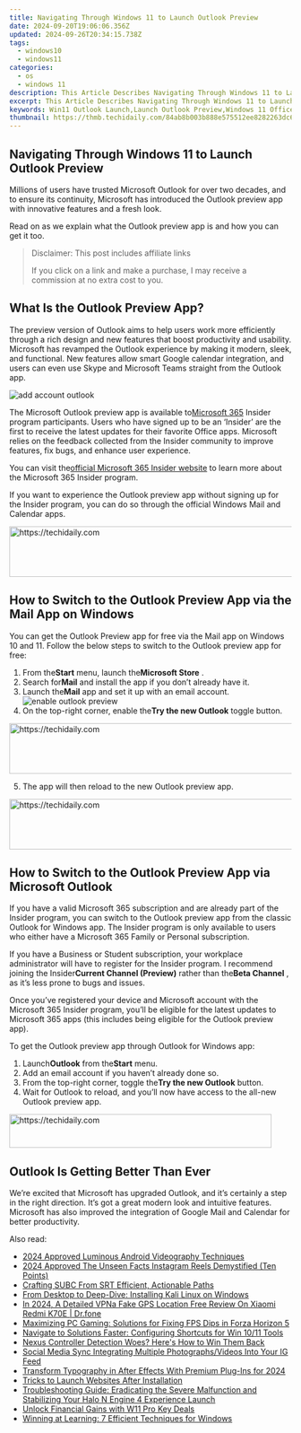 ```yaml
---
title: Navigating Through Windows 11 to Launch Outlook Preview
date: 2024-09-20T19:06:06.356Z
updated: 2024-09-26T20:34:15.738Z
tags:
  - windows10
  - windows11
categories:
  - os
  - windows 11
description: This Article Describes Navigating Through Windows 11 to Launch Outlook Preview
excerpt: This Article Describes Navigating Through Windows 11 to Launch Outlook Preview
keywords: Win11 Outlook Launch,Launch Outlook Preview,Windows 11 Office Suite,Outlook Web Preview,New OS Outlook Setup,Preview Emails in Win11,Outlook App for Windows 11
thumbnail: https://thmb.techidaily.com/84ab8b003b888e575512ee8282263dc686c848f591eb1df758683a3c8dd633c3.jpg
---
```


## Navigating Through Windows 11 to Launch Outlook Preview

 Millions of users have trusted Microsoft Outlook for over two decades, and to ensure its continuity, Microsoft has introduced the Outlook preview app with innovative features and a fresh look.

 Read on as we explain what the Outlook preview app is and how you can get it too.

>  Disclaimer: This post includes affiliate links
>
>  If you click on a link and make a purchase, I may receive a commission at no extra cost to you.
>

## What Is the Outlook Preview App?

 The preview version of Outlook aims to help users work more efficiently through a rich design and new features that boost productivity and usability. Microsoft has revamped the Outlook experience by making it modern, sleek, and functional. New features allow smart Google calendar integration, and users can even use Skype and Microsoft Teams straight from the Outlook app.

![add account outlook](https://static1.makeuseofimages.com/wordpress/wp-content/uploads/2023/04/add-account-outlook.jpg)

 The Microsoft Outlook preview app is available to[Microsoft 365](https://www.makeuseof.com/microsoft-office-365-rename/) Insider program participants. Users who have signed up to be an ‘Insider’ are the first to receive the latest updates for their favorite Office apps. Microsoft relies on the feedback collected from the Insider community to improve features, fix bugs, and enhance user experience.

 You can visit the[official Microsoft 365 Insider website](https://insider.microsoft365.com/en-us/join/windows) to learn more about the Microsoft 365 Insider program.

 If you want to experience the Outlook preview app without signing up for the Insider program, you can do so through the official Windows Mail and Calendar apps.

<!-- affiliate ads begin -->
<a href="https://appsumo.8odi.net/c/5597632/2037318/7443" target="_top" id="2037318">
  <img src="//a.impactradius-go.com/display-ad/7443-2037318" border="0" alt="https://techidaily.com" width="728" height="90"/>
</a>
<img height="0" width="0" src="https://appsumo.8odi.net/i/5597632/2037318/7443" style="position:absolute;visibility:hidden;" border="0" />
<!-- affiliate ads end -->

## How to Switch to the Outlook Preview App via the Mail App on Windows

 You can get the Outlook Preview app for free via the Mail app on Windows 10 and 11\. Follow the below steps to switch to the Outlook preview app for free:

1. From the**Start** menu, launch the**Microsoft Store** .
2. Search for**Mail** and install the app if you don’t already have it.
3. Launch the**Mail** app and set it up with an email account.  
![enable outlook preview](https://static1.makeuseofimages.com/wordpress/wp-content/uploads/2023/04/enable-outlook-preview.jpg)
4. On the top-right corner, enable the**Try the new Outlook** toggle button.

<!-- affiliate ads begin -->
<a href="https://appsumo.8odi.net/c/5597632/2111968/7443" target="_top" id="2111968">
  <img src="//a.impactradius-go.com/display-ad/7443-2111968" border="0" alt="https://techidaily.com" width="728" height="90"/>
</a>
<img height="0" width="0" src="https://appsumo.8odi.net/i/5597632/2111968/7443" style="position:absolute;visibility:hidden;" border="0" />
<!-- affiliate ads end -->

5. The app will then reload to the new Outlook preview app.

<!-- affiliate ads begin -->
<a href="https://appsumo.8odi.net/c/5597632/2105877/7443" target="_top" id="2105877">
  <img src="//a.impactradius-go.com/display-ad/7443-2105877" border="0" alt="https://techidaily.com" width="728" height="90"/>
</a>
<img height="0" width="0" src="https://appsumo.8odi.net/i/5597632/2105877/7443" style="position:absolute;visibility:hidden;" border="0" />
<!-- affiliate ads end -->

## How to Switch to the Outlook Preview App via Microsoft Outlook

 If you have a valid Microsoft 365 subscription and are already part of the Insider program, you can switch to the Outlook preview app from the classic Outlook for Windows app. The Insider program is only available to users who either have a Microsoft 365 Family or Personal subscription.

 If you have a Business or Student subscription, your workplace administrator will have to register for the Insider program. I recommend joining the Insider**Current Channel (Preview)** rather than the**Beta Channel** , as it’s less prone to bugs and issues.

 Once you’ve registered your device and Microsoft account with the Microsoft 365 Insider program, you’ll be eligible for the latest updates to Microsoft 365 apps (this includes being eligible for the Outlook preview app).

To get the Outlook preview app through Outlook for Windows app:

1. Launch**Outlook** from the**Start** menu.
2. Add an email account if you haven’t already done so.
3. From the top-right corner, toggle the**Try the new Outlook** button.
4. Wait for Outlook to reload, and you’ll now have access to the all-new Outlook preview app.

<!-- affiliate ads begin -->
<a href="https://bluettius.sjv.io/c/5597632/2139122/17108" target="_top" id="2139122">
  <img src="//a.impactradius-go.com/display-ad/17108-2139122" border="0" alt="https://techidaily.com" width="468" height="60"/>
</a>
<img height="0" width="0" src="https://bluettius.sjv.io/i/5597632/2139122/17108" style="position:absolute;visibility:hidden;" border="0" />
<!-- affiliate ads end -->

## Outlook Is Getting Better Than Ever

 We’re excited that Microsoft has upgraded Outlook, and it’s certainly a step in the right direction. It’s got a great modern look and intuitive features. Microsoft has also improved the integration of Google Mail and Calendar for better productivity.

<ins class="adsbygoogle"
     style="display:block"
     data-ad-format="autorelaxed"
     data-ad-client="ca-pub-7571918770474297"
     data-ad-slot="1223367746"></ins>

<ins class="adsbygoogle"
     style="display:block"
     data-ad-client="ca-pub-7571918770474297"
     data-ad-slot="8358498916"
     data-ad-format="auto"
     data-full-width-responsive="true"></ins>

<span class="atpl-alsoreadstyle">Also read:</span>
<div><ul>
<li><a href="https://extra-skills.techidaily.com/2024-approved-luminous-android-videography-techniques/"><u>2024 Approved Luminous Android Videography Techniques</u></a></li>
<li><a href="https://instagram-video-files.techidaily.com/2024-approved-the-unseen-facts-instagram-reels-demystified-ten-points/"><u>2024 Approved The Unseen Facts Instagram Reels Demystified (Ten Points)</u></a></li>
<li><a href="https://fox-glue.techidaily.com/crafting-subc-from-srt-efficient-actionable-paths/"><u>Crafting SUBC From SRT Efficient, Actionable Paths</u></a></li>
<li><a href="https://windows11.techidaily.com/from-desktop-to-deep-dive-installing-kali-linux-on-windows/"><u>From Desktop to Deep-Dive: Installing Kali Linux on Windows</u></a></li>
<li><a href="https://change-location.techidaily.com/in-2024-a-detailed-vpna-fake-gps-location-free-review-on-xiaomi-redmi-k70e-drfone-by-drfone-virtual-android/"><u>In 2024, A Detailed VPNa Fake GPS Location Free Review On Xiaomi Redmi K70E | Dr.fone</u></a></li>
<li><a href="https://win-solutions.techidaily.com/maximizing-pc-gaming-solutions-for-fixing-fps-dips-in-forza-horizon-5/"><u>Maximizing PC Gaming: Solutions for Fixing FPS Dips in Forza Horizon 5</u></a></li>
<li><a href="https://windows11.techidaily.com/navigate-to-solutions-faster-configuring-shortcuts-for-win-1011-tools/"><u>Navigate to Solutions Faster: Configuring Shortcuts for Win 10/11 Tools</u></a></li>
<li><a href="https://windows11.techidaily.com/nexus-controller-detection-woes-heres-how-to-win-them-back/"><u>Nexus Controller Detection Woes? Here's How to Win Them Back</u></a></li>
<li><a href="https://instagram-video-files.techidaily.com/social-media-sync-integrating-multiple-photographsvideos-into-your-ig-feed/"><u>Social Media Sync Integrating Multiple Photographs/Videos Into Your IG Feed</u></a></li>
<li><a href="https://some-guidance.techidaily.com/transform-typography-in-after-effects-with-premium-plug-ins-for-2024/"><u>Transform Typography in After Effects With Premium Plug-Ins for 2024</u></a></li>
<li><a href="https://windows11.techidaily.com/tricks-to-launch-websites-after-installation/"><u>Tricks to Launch Websites After Installation</u></a></li>
<li><a href="https://win-howtos.techidaily.com/troubleshooting-guide-eradicating-the-severe-malfunction-and-stabilizing-your-halo-n-engine-4-experience-launch/"><u>Troubleshooting Guide: Eradicating the Severe Malfunction and Stabilizing Your Halo N Engine 4 Experience Launch</u></a></li>
<li><a href="https://windows11.techidaily.com/unlock-financial-gains-with-w11-pro-key-deals/"><u>Unlock Financial Gains with W11 Pro Key Deals</u></a></li>
<li><a href="https://windows11.techidaily.com/winning-at-learning-7-efficient-techniques-for-windows/"><u>Winning at Learning: 7 Efficient Techniques for Windows</u></a></li>
</ul></div>

